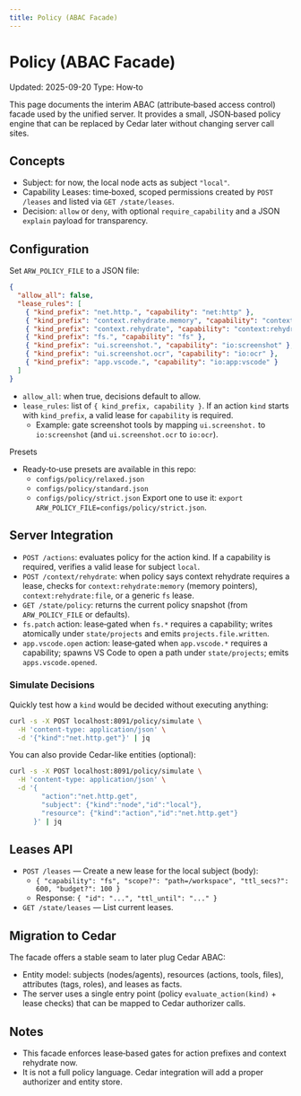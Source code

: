 ```yaml
---
title: Policy (ABAC Facade)
---
```


# Policy (ABAC Facade)

Updated: 2025-09-20
Type: How‑to

This page documents the interim ABAC (attribute‑based access control) facade used by the unified server. It provides a small, JSON‑based policy engine that can be replaced by Cedar later without changing server call sites.

## Concepts
- Subject: for now, the local node acts as subject `"local"`.
- Capability Leases: time‑boxed, scoped permissions created by `POST /leases` and listed via `GET /state/leases`.
- Decision: `allow` or `deny`, with optional `require_capability` and a JSON `explain` payload for transparency.

## Configuration
Set `ARW_POLICY_FILE` to a JSON file:

```json
{
  "allow_all": false,
  "lease_rules": [
    { "kind_prefix": "net.http.", "capability": "net:http" },
    { "kind_prefix": "context.rehydrate.memory", "capability": "context:rehydrate:memory" },
    { "kind_prefix": "context.rehydrate", "capability": "context:rehydrate:file" },
    { "kind_prefix": "fs.", "capability": "fs" },
    { "kind_prefix": "ui.screenshot.", "capability": "io:screenshot" },
    { "kind_prefix": "ui.screenshot.ocr", "capability": "io:ocr" },
    { "kind_prefix": "app.vscode.", "capability": "io:app:vscode" }
  ]
}
```

- `allow_all`: when true, decisions default to allow.
- `lease_rules`: list of `{ kind_prefix, capability }`. If an action `kind` starts with `kind_prefix`, a valid lease for `capability` is required.
  - Example: gate screenshot tools by mapping `ui.screenshot.` to `io:screenshot` (and `ui.screenshot.ocr` to `io:ocr`).

Presets
- Ready‑to‑use presets are available in this repo:
  - `configs/policy/relaxed.json`
  - `configs/policy/standard.json`
  - `configs/policy/strict.json`
  Export one to use it: `export ARW_POLICY_FILE=configs/policy/strict.json`.

## Server Integration
- `POST /actions`: evaluates policy for the action kind. If a capability is required, verifies a valid lease for subject `local`.
- `POST /context/rehydrate`: when policy says context rehydrate requires a lease, checks for `context:rehydrate:memory` (memory pointers), `context:rehydrate:file`, or a generic `fs` lease.
- `GET /state/policy`: returns the current policy snapshot (from `ARW_POLICY_FILE` or defaults).
- `fs.patch` action: lease‑gated when `fs.*` requires a capability; writes atomically under `state/projects` and emits `projects.file.written`.
 - `app.vscode.open` action: lease‑gated when `app.vscode.*` requires a capability; spawns VS Code to open a path under `state/projects`; emits `apps.vscode.opened`.

### Simulate Decisions
Quickly test how a `kind` would be decided without executing anything:

```bash
curl -s -X POST localhost:8091/policy/simulate \
  -H 'content-type: application/json' \
  -d '{"kind":"net.http.get"}' | jq
```

You can also provide Cedar-like entities (optional):

```bash
curl -s -X POST localhost:8091/policy/simulate \
  -H 'content-type: application/json' \
  -d '{
        "action":"net.http.get",
        "subject": {"kind":"node","id":"local"},
        "resource": {"kind":"action","id":"net.http.get"}
      }' | jq
```

## Leases API
- `POST /leases` — Create a new lease for the local subject (body):
  - `{ "capability": "fs", "scope?": "path=/workspace", "ttl_secs?": 600, "budget?": 100 }`
  - Response: `{ "id": "...", "ttl_until": "..." }`
- `GET /state/leases` — List current leases.

## Migration to Cedar
The facade offers a stable seam to later plug Cedar ABAC:
- Entity model: subjects (nodes/agents), resources (actions, tools, files), attributes (tags, roles), and leases as facts.
- The server uses a single entry point (policy `evaluate_action(kind)` + lease checks) that can be mapped to Cedar authorizer calls.

## Notes
- This facade enforces lease‑based gates for action prefixes and context rehydrate now.
- It is not a full policy language. Cedar integration will add a proper authorizer and entity store.
